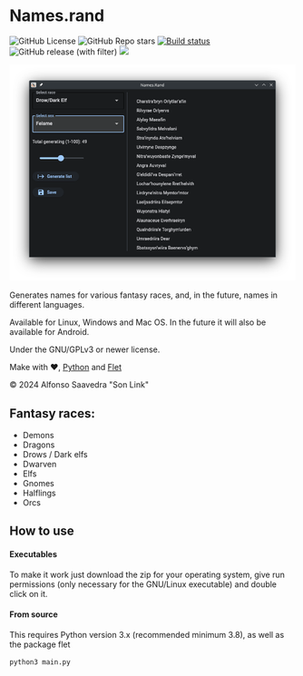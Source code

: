 # Names.rand
![GitHub License](https://img.shields.io/github/license/son-link/names.rand)
![GitHub Repo stars](https://img.shields.io/github/stars/son-link/names.rand)
[![Build status](https://ci.appveyor.com/api/projects/status/vua95l4w1jwtwkmy?svg=true)](https://ci.appveyor.com/project/son-link/names-rand)
![GitHub release (with filter)](https://img.shields.io/github/v/release/son-link/names.rand)
![](https://img.shields.io/github/downloads/son-link/names.rand/total)

![Screenshot](screenshot.png)

Generates names for various fantasy races, and, in the future, names in different languages.

Available for Linux, Windows and Mac OS. In the future it will also be available for Android.

Under the GNU/GPLv3 or newer license.

Make with :heart:, [Python](https://www.python.org/) and [Flet](https://flet.dev)

&copy; 2024 Alfonso Saavedra "Son Link"

## Fantasy races:

* Demons
* Dragons
* Drows / Dark elfs
* Dwarven
* Elfs
* Gnomes
* Halflings
* Orcs

## How to use

#### Executables

To make it work just download the zip for your operating system, give run permissions (only necessary for the GNU/Linux executable) and double click on it.

#### From source

This requires Python version 3.x (recommended minimum 3.8), as well as the package flet

```sh
python3 main.py
```
